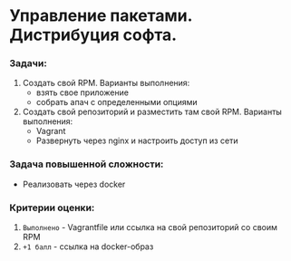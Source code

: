 # Управление пакетами. Дистрибуция софта.

### __Задачи:__
1. Создать свой RPM. Варианты выполнения:
    - взять свое приложение
    - собрать апач с определенными опциями
1. Создать свой репозиторий и разместить там свой RPM. Варианты выполнения:
    - Vagrant
    - Развернуть через nginx и настроить доступ из сети 

### __Задача повышенной сложности:__
- Реализовать через docker

### __Критерии оценки:__
1. `Выполнено` - Vagrantfile или ссылка на свой репозиторий со своим RPM
1. `+1 балл` - ссылка на docker-образ